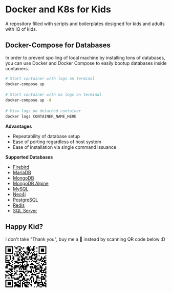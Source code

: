 # Docker and K8s for Kids

A repository filled with scripts and boilerplates designed for kids and adults with IQ of kids.

## Docker-Compose for Databases

In order to prevent spoiling of local machine by installing tons of databases, you can use Docker and Docker Compose to easily bootup databases inside containers.

```sh
# Start container with logs on terminal
docker-compose up

# Start container with no logs on terminal
docker-compose up -d

# View logs on detached container
docker logs CONTAINER_NAME_HERE
```

**Advantages**

- Repeatability of database setup
- Ease of porting regardless of host system
- Ease of installation via single command issuance

**Supported Databases**

- [Firebird](./boilerplates/firebird)
- [MariaDB](./boilerplates/mariadb)
- [MongoDB](./boilerplates/mongodb)
- [MongoDB Alpine](./boilerplates/mongodb-alpine)
- [MySQL](./boilerplates/mysql)
- [Neo4j](./boilerplates/neo4j)
- [PostgreSQL](./boilerplates/postgresql)
- [Redis](./boilerplates/redis)
- [SQL Server](./boilerplates/sql-server)

## Happy Kid?

I don't take "Thank you", buy me a :beer: instead by scanning QR code below :D

![QR Code](https://github.com/allanchua101/api-gateway-vue-express-pg/blob/master/QR%20Code.png "QR Code")
